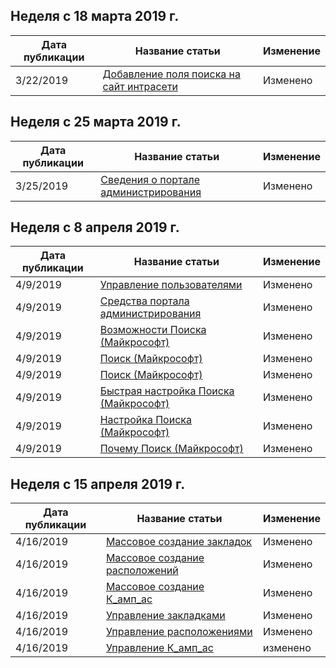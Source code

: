 <!-- This file is generated automatically each week. Changes made to this file will be overwritten.-->




## <a name="week-of-march-18-2019"></a>Неделя с 18 марта 2019 г.


| Дата публикации |Название статьи | Изменение |
|------|------------|--------|
| 3/22/2019 | [Добавление поля поиска на сайт интрасети](/MicrosoftSearch/add-a-search-box-to-your-intranet-site) | Изменено |


## <a name="week-of-march-25-2019"></a>Неделя с 25 марта 2019 г.


| Дата публикации |Название статьи | Изменение |
|------|------------|--------|
| 3/25/2019 | [Сведения о портале администрирования](/MicrosoftSearch/about-the-admin-portal) | Изменено |


## <a name="week-of-april-08-2019"></a>Неделя с 8 апреля 2019 г.


| Дата публикации |Название статьи | Изменение |
|------|------------|--------|
| 4/9/2019 | [Управление пользователями](/MicrosoftSearch/add-users) | Изменено |
| 4/9/2019 | [Средства портала администрирования](/MicrosoftSearch/admin-portal-tools) | Изменено |
| 4/9/2019 | [Возможности Поиска (Майкрософт)](/MicrosoftSearch/features) | Изменено |
| 4/9/2019 | [Поиск (Майкрософт)](/MicrosoftSearch/index) | Изменено |
| 4/9/2019 | [Поиск (Майкрософт)](/MicrosoftSearch/microsoft-search) | Изменено |
| 4/9/2019 | [Быстрая настройка Поиска (Майкрософт)](/MicrosoftSearch/quick-set-up) | Изменено |
| 4/9/2019 | [Настройка Поиска (Майкрософт)](/MicrosoftSearch/set-up-microsoft-search) | Изменено |
| 4/9/2019 | [Почему Поиск (Майкрософт)](/MicrosoftSearch/why-microsoft-search) | Изменено |


## <a name="week-of-april-15-2019"></a>Неделя с 15 апреля 2019 г.


| Дата публикации |Название статьи | Изменение |
|------|------------|--------|
| 4/16/2019 | [Массовое создание закладок](/MicrosoftSearch/bulk-create-bookmarks) | Изменено |
| 4/16/2019 | [Массовое создание расположений](/MicrosoftSearch/bulk-create-locations) | Изменено |
| 4/16/2019 | [Массовое создание К_амп_ас](/MicrosoftSearch/bulk-create-qas) | Изменено |
| 4/16/2019 | [Управление закладками](/MicrosoftSearch/manage-bookmarks) | Изменено |
| 4/16/2019 | [Управление расположениями](/MicrosoftSearch/manage-locations) | Изменено |
| 4/16/2019 | [Управление К_амп_ас](/MicrosoftSearch/manage-qas) | изменено |
